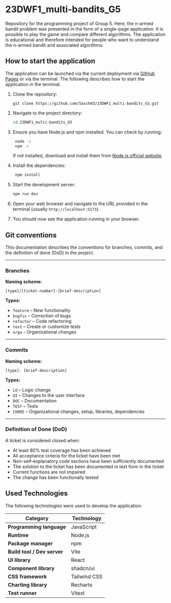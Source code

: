 # 23DWF1_multi-bandits_G5
Repository for the programming project of Group 5. Here, the n-armed bandit problem was presented in the form of a 
single-page application. It is possible to play the game and compare different algorithms. The application is 
educational and therefore intended for people who want to understand the n-armed bandit and associated algorithms.

## How to start the application
The application can be launched via the current deployment via [GitHub Pages](https://sasch03.github.io/23DWF1_multi-bandits_G5/) or via the terminal.
The following describes how to start the application in the terminal.

1. Clone the repository:
   ```bashdeployment via
   git clone https://github.com/Sasch03/23DWF1_multi-bandits_G5.git
    ```
   

2. Navigate to the project directory:
   ```bash
   cd 23DWF1_multi-bandits_G5
   ```
   

3. Ensure you have Node.js and npm installed. You can check by running:
   ```bash
    node -v
    npm -v
    ```
    If not installed, download and install them from [Node.js official website](https://nodejs.org/).


4. Install the dependencies:
   ```bash
    npm install
    ```
   

5. Start the development server:
    ```bash
    npm run dev
    ```
   

6. Open your web browser and navigate to the URL provided in the terminal (usually `http://localhost:5173`).


7. You should now see the application running in your browser.


## Git conventions

This documentation describes the conventions for branches, commits, and the definition of done (DoD) in the project.

---

### Branches

**Naming scheme:**

`[type]/[ticket-number]-[brief-description]`


**Types:**
- `feature` – New functionality
- `bugfix` – Correction of bugs
- `refactor` – Code refactoring
- `test` – Create or customize tests
- `orga` – Organizational changes


---

### Commits

**Naming scheme:**

`[type]: [brief-description]`

**Types:**
- `LO` – Logic change
- `UI` – Changes to the user interface
- `DOC` – Documentation
- `TEST` – Tests
- `CHORE` – Organizational changes, setup, libraries, dependencies

---

### Definition of Done (DoD)

A ticket is considered closed when:
- At least 80% test coverage has been achieved
- All acceptance criteria for the ticket have been met
- Non-self-explanatory code sections have been sufficiently documented
- The solution to the ticket has been documented in text form in the ticket
- Current functions are not impaired
- The change has been functionally tested

## Used Technologies
The following technologies were used to develop the application:

| Category                    | Technology   |
|-----------------------------|--------------|
| **Programming language**    | JavaScript   |
| **Runtime**                 | Node.js      |
| **Package manager**         | npm          |
| **Build tool / Dev server** | Vite         |
| **UI library**              | React        |
| **Component library**       | shadcn/ui    |
| **CSS framework**           | Tailwind CSS |
| **Charting library**        | Recharts     |
| **Test runner**             | Vitest       |
